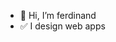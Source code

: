 - 👋 Hi, I’m ferdinand
- ✅ I design web apps

<!---
ferdinand is a ✨ ✨ , you have to find out .
--->
